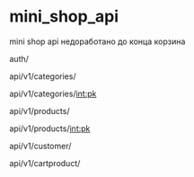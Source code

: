 # mini_shop_api
mini shop api недоработано до конца корзина




auth/


api/v1/categories/


api/v1/categories/<int:pk>


api/v1/products/


api/v1/products/<int:pk>


api/v1/customer/


api/v1/cartproduct/
